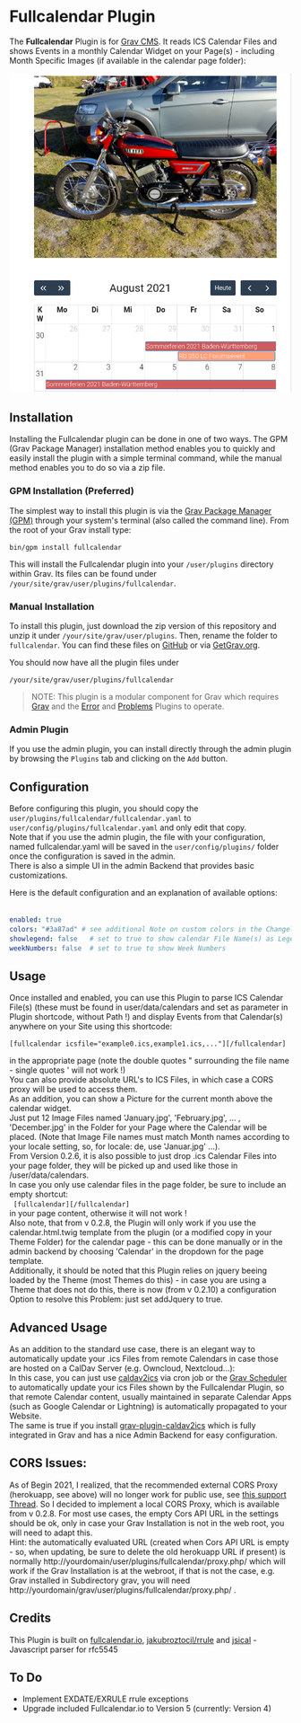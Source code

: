 # Fullcalendar Plugin

The **Fullcalendar** Plugin is for [Grav CMS](http://github.com/getgrav/grav). It reads ICS Calendar Files and shows Events in a monthly Calendar Widget on your Page(s) - including Month Specific Images (if available in the calendar page folder):  

![](monthpic.png)

## Installation

Installing the Fullcalendar plugin can be done in one of two ways. The GPM (Grav Package Manager) installation method enables you to quickly and easily install the plugin with a simple terminal command, while the manual method enables you to do so via a zip file.

### GPM Installation (Preferred)

The simplest way to install this plugin is via the [Grav Package Manager (GPM)](http://learn.getgrav.org/advanced/grav-gpm) through your system's terminal (also called the command line).  From the root of your Grav install type:

    bin/gpm install fullcalendar

This will install the Fullcalendar plugin into your `/user/plugins` directory within Grav. Its files can be found under `/your/site/grav/user/plugins/fullcalendar`.

### Manual Installation

To install this plugin, just download the zip version of this repository and unzip it under `/your/site/grav/user/plugins`. Then, rename the folder to `fullcalendar`. You can find these files on [GitHub](https://github.com/wernerjoss/grav-plugin-fullcalendar) or via [GetGrav.org](https://getgrav.org/downloads/plugins).

You should now have all the plugin files under

    /your/site/grav/user/plugins/fullcalendar

> NOTE: This plugin is a modular component for Grav which requires [Grav](http://github.com/getgrav/grav) and the [Error](https://github.com/getgrav/grav-plugin-error) and [Problems](https://github.com/getgrav/grav-plugin-problems) Plugins to operate.

### Admin Plugin

If you use the admin plugin, you can install directly through the admin plugin by browsing the `Plugins` tab and clicking on the `Add` button.

## Configuration

Before configuring this plugin, you should copy the `user/plugins/fullcalendar/fullcalendar.yaml` to `user/config/plugins/fullcalendar.yaml` and only edit that copy.  
Note that if you use the admin plugin, the file with your configuration, named fullcalendar.yaml will be saved in the `user/config/plugins/` folder once the configuration is saved in the admin.  
There is also a simple UI in the admin Backend that provides basic customizations.

Here is the default configuration and an explanation of available options:

```yaml

enabled: true
colors: "#3a87ad" # see additional Note on custom colors in the Changelog, be sure to use single or double quotes around list !
showlegend: false   # set to true to show calendar File Name(s) as Legend below grid
weekNumbers: false  # set to true to show Week Numbers
```

## Usage

Once installed and enabled, you can use this Plugin to parse ICS Calendar File(s) (these must be found in user/data/calendars and set as parameter in Plugin shortcode, without Path !) and display Events from that Calendar(s) anywhere on your Site using this shortcode:

    [fullcalendar icsfile="example0.ics,example1.ics,..."][/fullcalendar]

in the appropriate page (note the double quotes " surrounding the file name - single quotes ' will not work !)    
You can also provide absolute URL's to ICS Files, in which case a CORS proxy will be used to access them.  
As an addition, you can show a Picture for the current month above the calendar widget.  
Just put 12 Image Files named 'January.jpg', 'February.jpg', ... , 'December.jpg' in the Folder for your Page where the Calendar will be placed.
(Note that Image File names must match Month names according to your locale setting, so, for locale: de, use 'Januar.jpg' ...).  
From Version 0.2.6, it is also possible to just drop .ics Calendar Files into your page folder, they will be picked up and used like those in /user/data/calendars.  
In case you only use calendar files in the page folder, be sure to include an empty shortcut:   
` [fullcalendar][/fullcalendar]`   
in your page content, otherwise it will not work !  
Also note, that from v 0.2.8, the Plugin will only work if you use the calendar.html.twig template from the plugin (or a modified copy in your Theme Folder) for the calendar page - this can be done manually or in the admin backend by choosing 'Calendar' in the dropdown for the page template.  
Additionally, it should be noted that this Plugin relies on jquery beeing loaded by the Theme (most Themes do this) - in case you are using a Theme that does not do this, there is now (from v 0.2.10) a configuration Option to resolve this Problem: just set addJquery to true.

## Advanced Usage
As an addition to the standard use case, there is an elegant way to automatically update your .ics Files from remote Calendars in case those are hosted on a CalDav Server (e.g. Owncloud, Nextcloud...):  
In this case, you can just use [caldav2ics](https://github.com/wernerjoss/caldav2ics) via cron job or the [Grav Scheduler](https://learn.getgrav.org/17/advanced/scheduler) to automatically update your ics Files shown by the Fullcalendar Plugin, so that remote Calendar content, usually maintained in separate Calendar Apps (such as Google Calendar or Lightning) is automatically propagated to your Website.  
The same is true if you install [grav-plugin-caldav2ics](https://github.com/wernerjoss/grav-plugin-caldav2ics) which is fully integrated in Grav and has a nice Admin Backend for easy configuration.

## CORS Issues:
As of Begin 2021, I realized, that the recommended external CORS Proxy (herokuapp, see above) will no longer work for public use, see [this support Thread](https://github.com/Rob--W/cors-anywhere/issues/301).
So I decided to implement a local CORS Proxy, which is available from v 0.2.8.
For most use cases, the empty Cors API URL in the settings should be ok, only in case your Grav Installation is not in the web root, you will need to adapt this.  
Hint: the automatically evaluated URL (created when Cors API URL is empty - so, when updating, be sure to delete the old herokuapp URL if present) is normally http://yourdomain/user/plugins/fullcalendar/proxy.php/ which will work if the Grav Installation is at the webroot, if that is not the case, e.g. Grav installed in Subdirectory grav, you will need http://yourdomain/grav/user/plugins/fullcalendar/proxy.php/ .

## Credits

This Plugin is built on [fullcalendar.io](https://fullcalendar.io), [jakubroztocil/rrule](https://github.com/jakubroztocil/rrule) and [jsical](http://mozilla-comm.github.io/ical.js) - Javascript parser for rfc5545

## To Do

* Implement EXDATE/EXRULE rrule exceptions
* Upgrade included Fullcalendar.io to Version 5 (currently: Version 4)
